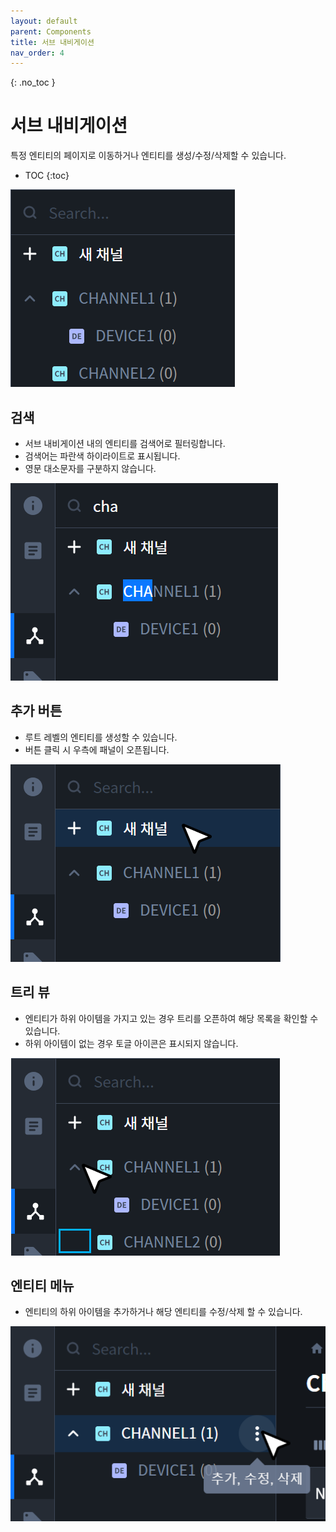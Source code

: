 ```yaml
---
layout: default
parent: Components
title: 서브 내비게이션
nav_order: 4
---
```


{: .no_toc }
# 서브 내비게이션
특정 엔티티의 페이지로 이동하거나 엔티티를 생성/수정/삭제할 수 있습니다.

- TOC
{:toc}

![Sub Navigation](./sub-nav.png)

## 검색
- 서브 내비게이션 내의 엔티티를 검색어로 필터링합니다.
- 검색어는 파란색 하이라이트로 표시됩니다.
- 영문 대소문자를 구분하지 않습니다.

![Sub Navigation - Search](./sub-nav-search.png)

## 추가 버튼
- 루트 레벨의 엔티티를 생성할 수 있습니다.
- 버튼 클릭 시 우측에 패널이 오픈됩니다.

![Sub Navigation - Add](./sub-nav-add-button.png)

## 트리 뷰
- 엔티티가 하위 아이템을 가지고 있는 경우 트리를 오픈하여 해당 목록을 확인할 수 있습니다.
- 하위 아이템이 없는 경우 토글 아이콘은 표시되지 않습니다.

![Sub Navigation - Tree](./sub-nav-tree.png)


## 엔티티 메뉴
- 엔티티의 하위 아이템을 추가하거나 해당 엔티티를 수정/삭제 할 수 있습니다.

![Sub Navigation - Menu](./sub-nav-item-menu.png)